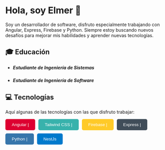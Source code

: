 # Hola, soy Elmer 👋

Soy un desarrollador de software, disfruto especialmente trabajando con Angular, Express, Firebase y Python. Siempre estoy buscando nuevos desafíos para mejorar mis habilidades y aprender nuevas tecnologías.

## 🎓 Educación

-   <h5> Estudiante de Ingeniería de Sistemas</h5>
- <h5>Estudiante de Ingeniería de Software</h5>

## 💻 Tecnologías

Aquí algunas de las tecnologías con las que disfruto trabajar:

<div style="display: flex; flex-wrap:wrap; gap: 10px; width:100%">
    <button style="background-color: #DD0031; color: white; border: none; padding: 10px 20px; border-radius: 5px;">Angular |</button>
    <button style="background-color: #38B2AC; color: white; border: none; padding: 10px 20px; border-radius: 5px;"> Tailwind CSS |</button>
    <button style="background-color: #FFCA28; color: white; border: none; padding: 10px 20px; border-radius: 5px;">Firebase  |</button>
    <button style="background-color: #404D59; color: white; border: none; padding: 10px 20px; border-radius: 5px;">Express  |</button>
    <button style="background-color: #3776AB; color: white; border: none; padding: 10px 20px; border-radius: 5px;">Python  |</button>
    <button style="background-color: #007ACC; color: white; border: none; padding: 10px 20px; border-radius: 5px;">NestJs</button>
</div>


